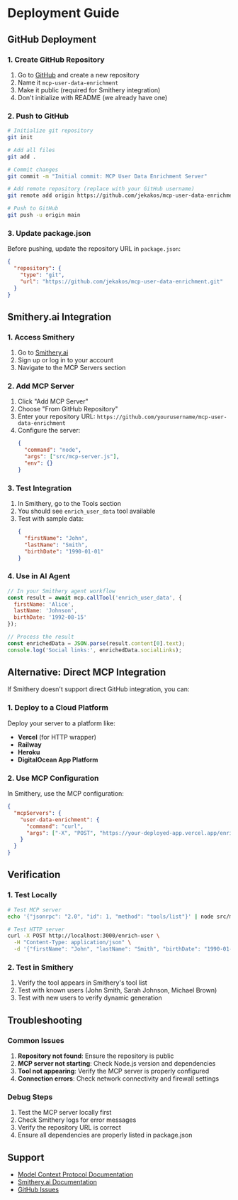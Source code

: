 # Deployment Guide

## GitHub Deployment

### 1. Create GitHub Repository

1. Go to [GitHub](https://github.com) and create a new repository
2. Name it `mcp-user-data-enrichment`
3. Make it public (required for Smithery integration)
4. Don't initialize with README (we already have one)

### 2. Push to GitHub

```bash
# Initialize git repository
git init

# Add all files
git add .

# Commit changes
git commit -m "Initial commit: MCP User Data Enrichment Server"

# Add remote repository (replace with your GitHub username)
git remote add origin https://github.com/jekakos/mcp-user-data-enrichment.git

# Push to GitHub
git push -u origin main
```

### 3. Update package.json

Before pushing, update the repository URL in `package.json`:

```json
{
  "repository": {
    "type": "git",
    "url": "https://github.com/jekakos/mcp-user-data-enrichment.git"
  }
}
```

## Smithery.ai Integration

### 1. Access Smithery

1. Go to [Smithery.ai](https://smithery.ai/)
2. Sign up or log in to your account
3. Navigate to the MCP Servers section

### 2. Add MCP Server

1. Click "Add MCP Server"
2. Choose "From GitHub Repository"
3. Enter your repository URL: `https://github.com/yourusername/mcp-user-data-enrichment`
4. Configure the server:
   ```json
   {
     "command": "node",
     "args": ["src/mcp-server.js"],
     "env": {}
   }
   ```

### 3. Test Integration

1. In Smithery, go to the Tools section
2. You should see `enrich_user_data` tool available
3. Test with sample data:
   ```json
   {
     "firstName": "John",
     "lastName": "Smith",
     "birthDate": "1990-01-01"
   }
   ```

### 4. Use in AI Agent

```javascript
// In your Smithery agent workflow
const result = await mcp.callTool('enrich_user_data', {
  firstName: 'Alice',
  lastName: 'Johnson',
  birthDate: '1992-08-15'
});

// Process the result
const enrichedData = JSON.parse(result.content[0].text);
console.log('Social links:', enrichedData.socialLinks);
```

## Alternative: Direct MCP Integration

If Smithery doesn't support direct GitHub integration, you can:

### 1. Deploy to a Cloud Platform

Deploy your server to a platform like:
- **Vercel** (for HTTP wrapper)
- **Railway**
- **Heroku**
- **DigitalOcean App Platform**

### 2. Use MCP Configuration

In Smithery, use the MCP configuration:

```json
{
  "mcpServers": {
    "user-data-enrichment": {
      "command": "curl",
      "args": ["-X", "POST", "https://your-deployed-app.vercel.app/enrich-user", "-H", "Content-Type: application/json", "-d"]
    }
  }
}
```

## Verification

### 1. Test Locally

```bash
# Test MCP server
echo '{"jsonrpc": "2.0", "id": 1, "method": "tools/list"}' | node src/mcp-server.js

# Test HTTP server
curl -X POST http://localhost:3000/enrich-user \
  -H "Content-Type: application/json" \
  -d '{"firstName": "John", "lastName": "Smith", "birthDate": "1990-01-01"}'
```

### 2. Test in Smithery

1. Verify the tool appears in Smithery's tool list
2. Test with known users (John Smith, Sarah Johnson, Michael Brown)
3. Test with new users to verify dynamic generation

## Troubleshooting

### Common Issues

1. **Repository not found**: Ensure the repository is public
2. **MCP server not starting**: Check Node.js version and dependencies
3. **Tool not appearing**: Verify the MCP server is properly configured
4. **Connection errors**: Check network connectivity and firewall settings

### Debug Steps

1. Test the MCP server locally first
2. Check Smithery logs for error messages
3. Verify the repository URL is correct
4. Ensure all dependencies are properly listed in package.json

## Support

- [Model Context Protocol Documentation](https://modelcontextprotocol.io/)
- [Smithery.ai Documentation](https://smithery.ai/docs)
- [GitHub Issues](https://github.com/yourusername/mcp-user-data-enrichment/issues)
